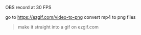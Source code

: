 OBS record at 30 FPS

go to https://ezgif.com/video-to-png 
convert mp4 to png files
> make it straight into a gif on ezgif.com


